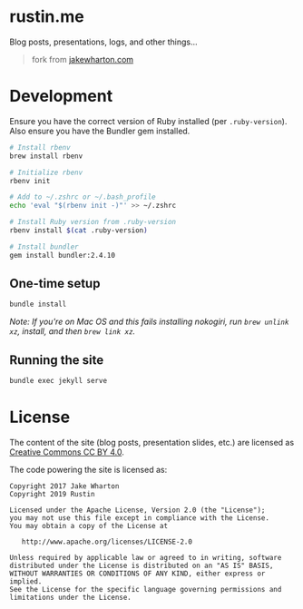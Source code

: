 rustin.me
============

Blog posts, presentations, logs, and other things...

> fork from [jakewharton.com](https://github.com/JakeWharton/jakewharton.com)

Development
===========

Ensure you have the correct version of Ruby installed (per `.ruby-version`). Also ensure you have the Bundler gem
installed.

```sh
# Install rbenv
brew install rbenv

# Initialize rbenv
rbenv init

# Add to ~/.zshrc or ~/.bash_profile
echo 'eval "$(rbenv init -)"' >> ~/.zshrc

# Install Ruby version from .ruby-version
rbenv install $(cat .ruby-version)

# Install bundler
gem install bundler:2.4.10
```

One-time setup
--------------

```sh
bundle install
```

_Note: If you're on Mac OS and this fails installing nokogiri, run `brew unlink xz`, install, and then `brew link xz`._

Running the site
----------------

```sh
bundle exec jekyll serve
```

License
=======

The content of the site (blog posts, presentation slides, etc.) are licensed
as [Creative Commons CC BY 4.0](https://creativecommons.org/licenses/by/4.0/legalcode).

The code powering the site is licensed as:

    Copyright 2017 Jake Wharton
    Copyright 2019 Rustin

    Licensed under the Apache License, Version 2.0 (the "License");
    you may not use this file except in compliance with the License.
    You may obtain a copy of the License at

       http://www.apache.org/licenses/LICENSE-2.0

    Unless required by applicable law or agreed to in writing, software
    distributed under the License is distributed on an "AS IS" BASIS,
    WITHOUT WARRANTIES OR CONDITIONS OF ANY KIND, either express or implied.
    See the License for the specific language governing permissions and
    limitations under the License.
